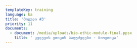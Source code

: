 ```yaml
---
templateKey: training
language: ka
title: 'მოდული #3'
priority: 11
documents:
  - document: /media/uploads/bio-ethic-module-final.ppsx
    title: ' კვლევის ეთიკის საფუძვლები - ბიოეთიკა'
---
```



